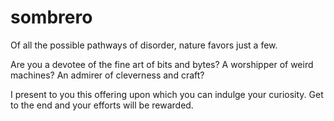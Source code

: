 # sombrero
Of all the possible pathways of disorder, nature favors just a few.

Are you a devotee of the fine art of bits and bytes? 
A worshipper of weird machines?
An admirer of cleverness and craft?

I present to you this offering upon which you can indulge your curiosity.
Get to the end and your efforts will be rewarded.
